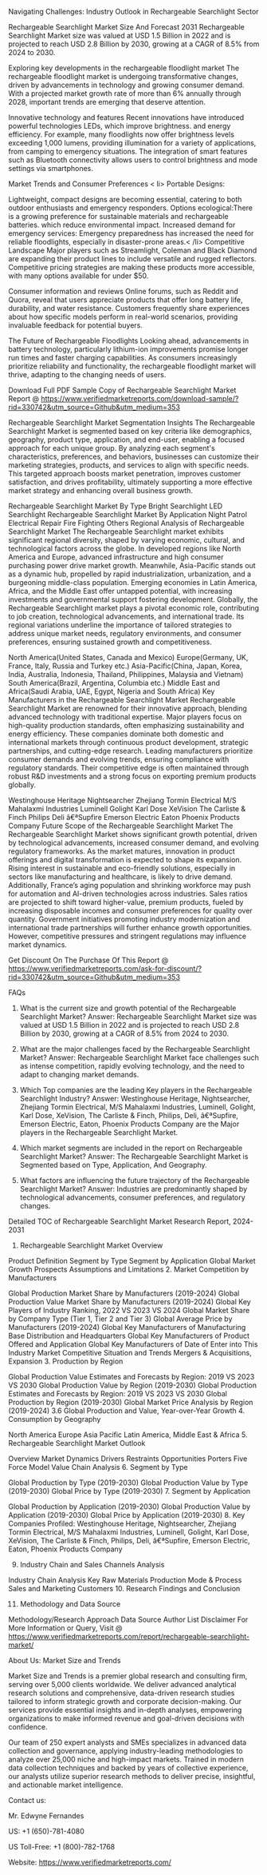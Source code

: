 Navigating Challenges: Industry Outlook in Rechargeable Searchlight Sector


Rechargeable Searchlight Market Size And Forecast 2031
Rechargeable Searchlight Market size was valued at USD 1.5 Billion in 2022 and is projected to reach USD 2.8 Billion by 2030, growing at a CAGR of 8.5% from 2024 to 2030.

Exploring key developments in the rechargeable floodlight market
The rechargeable floodlight market is undergoing transformative changes, driven by advancements in technology and growing consumer demand. With a projected market growth rate of more than 6% annually through 2028, important trends are emerging that deserve attention.

Innovative technology and features
Recent innovations have introduced powerful technologies LEDs, which improve brightness. and energy efficiency. For example, many floodlights now offer brightness levels exceeding 1,000 lumens, providing illumination for a variety of applications, from camping to emergency situations. The integration of smart features such as Bluetooth connectivity allows users to control brightness and mode settings via smartphones.

Market Trends and Consumer Preferences
< li>
Portable Designs:

Lightweight, compact designs are becoming essential, catering to both outdoor enthusiasts and emergency responders.
Options ecological:There is a growing preference for sustainable materials and rechargeable batteries. which reduce environmental impact.
Increased demand for emergency services: Emergency preparedness has increased the need for reliable floodlights, especially in disaster-prone areas.< /li>
Competitive Landscape
Major players such as Streamlight, Coleman and Black Diamond are expanding their product lines to include versatile and rugged reflectors. Competitive pricing strategies are making these products more accessible, with many options available for under $50.

Consumer information and reviews
Online forums, such as Reddit and Quora, reveal that users appreciate products that offer long battery life, durability, and water resistance. Customers frequently share experiences about how specific models perform in real-world scenarios, providing invaluable feedback for potential buyers.

The Future of Rechargeable Floodlights
Looking ahead, advancements in battery technology, particularly lithium-ion improvements promise longer run times and faster charging capabilities. As consumers increasingly prioritize reliability and functionality, the rechargeable floodlight market will thrive, adapting to the changing needs of users.

Download Full PDF Sample Copy of Rechargeable Searchlight Market Report @ https://www.verifiedmarketreports.com/download-sample/?rid=330742&utm_source=Github&utm_medium=353

Rechargeable Searchlight Market Segmentation Insights
The Rechargeable Searchlight Market is segmented based on key criteria like demographics, geography, product type, application, and end-user, enabling a focused approach for each unique group. By analyzing each segment's characteristics, preferences, and behaviors, businesses can customize their marketing strategies, products, and services to align with specific needs. This targeted approach boosts market penetration, improves customer satisfaction, and drives profitability, ultimately supporting a more effective market strategy and enhancing overall business growth.

Rechargeable Searchlight Market By Type
Bright Searchlight
LED Searchlight
Rechargeable Searchlight Market By Application
Night Patrol
Electrical Repair
Fire Fighting
Others
Regional Analysis of Rechargeable Searchlight Market
The Rechargeable Searchlight market exhibits significant regional diversity, shaped by varying economic, cultural, and technological factors across the globe. In developed regions like North America and Europe, advanced infrastructure and high consumer purchasing power drive market growth. Meanwhile, Asia-Pacific stands out as a dynamic hub, propelled by rapid industrialization, urbanization, and a burgeoning middle-class population. Emerging economies in Latin America, Africa, and the Middle East offer untapped potential, with increasing investments and governmental support fostering development. Globally, the Rechargeable Searchlight market plays a pivotal economic role, contributing to job creation, technological advancements, and international trade. Its regional variations underline the importance of tailored strategies to address unique market needs, regulatory environments, and consumer preferences, ensuring sustained growth and competitiveness.

North America(United States, Canada and Mexico)
Europe(Germany, UK, France, Italy, Russia and Turkey etc.)
Asia-Pacific(China, Japan, Korea, India, Australia, Indonesia, Thailand, Philippines, Malaysia and Vietnam)
South America(Brazil, Argentina, Columbia etc.)
Middle East and Africa(Saudi Arabia, UAE, Egypt, Nigeria and South Africa)
Key Manufacturers in the Rechargeable Searchlight Market
Rechargeable Searchlight Market are renowned for their innovative approach, blending advanced technology with traditional expertise. Major players focus on high-quality production standards, often emphasizing sustainability and energy efficiency. These companies dominate both domestic and international markets through continuous product development, strategic partnerships, and cutting-edge research. Leading manufacturers prioritize consumer demands and evolving trends, ensuring compliance with regulatory standards. Their competitive edge is often maintained through robust R&D investments and a strong focus on exporting premium products globally.

Westinghouse Heritage
Nightsearcher
Zhejiang Tormin Electrical
M/S Mahalaxmi Industries
Luminell
Golight
Karl Dose
XeVision
The Carliste & Finch
Philips
Deli
â€ªSupfire
Emerson Electric
Eaton
Phoenix Products Company
Future Scope of the Rechargeable Searchlight Market
The Rechargeable Searchlight Market shows significant growth potential, driven by technological advancements, increased consumer demand, and evolving regulatory frameworks. As the market matures, innovation in product offerings and digital transformation is expected to shape its expansion. Rising interest in sustainable and eco-friendly solutions, especially in sectors like manufacturing and healthcare, is likely to drive demand. Additionally, France’s aging population and shrinking workforce may push for automation and AI-driven technologies across industries. Sales ratios are projected to shift toward higher-value, premium products, fueled by increasing disposable incomes and consumer preferences for quality over quantity. Government initiatives promoting industry modernization and international trade partnerships will further enhance growth opportunities. However, competitive pressures and stringent regulations may influence market dynamics.

Get Discount On The Purchase Of This Report @ https://www.verifiedmarketreports.com/ask-for-discount/?rid=330742&utm_source=Github&utm_medium=353

FAQs
1. What is the current size and growth potential of the Rechargeable Searchlight Market?
Answer: Rechargeable Searchlight Market size was valued at USD 1.5 Billion in 2022 and is projected to reach USD 2.8 Billion by 2030, growing at a CAGR of 8.5% from 2024 to 2030.

2. What are the major challenges faced by the Rechargeable Searchlight Market?
Answer: Rechargeable Searchlight Market face challenges such as intense competition, rapidly evolving technology, and the need to adapt to changing market demands.

3. Which Top companies are the leading Key players in the Rechargeable Searchlight Industry?
Answer: Westinghouse Heritage, Nightsearcher, Zhejiang Tormin Electrical, M/S Mahalaxmi Industries, Luminell, Golight, Karl Dose, XeVision, The Carliste & Finch, Philips, Deli, â€ªSupfire, Emerson Electric, Eaton, Phoenix Products Company are the Major players in the Rechargeable Searchlight Market.

4. Which market segments are included in the report on Rechargeable Searchlight Market?
Answer: The Rechargeable Searchlight Market is Segmented based on Type, Application, And Geography.

5. What factors are influencing the future trajectory of the Rechargeable Searchlight Market?
Answer: Industries are predominantly shaped by technological advancements, consumer preferences, and regulatory changes.

Detailed TOC of Rechargeable Searchlight Market Research Report, 2024-2031
1. Rechargeable Searchlight Market Overview

Product Definition
Segment by Type
Segment by Application
Global Market Growth Prospects
Assumptions and Limitations
2. Market Competition by Manufacturers

Global Production Market Share by Manufacturers (2019-2024)
Global Production Value Market Share by Manufacturers (2019-2024)
Global Key Players of Industry Ranking, 2022 VS 2023 VS 2024
Global Market Share by Company Type (Tier 1, Tier 2 and Tier 3)
Global Average Price by Manufacturers (2019-2024)
Global Key Manufacturers of Manufacturing Base Distribution and Headquarters
Global Key Manufacturers of Product Offered and Application
Global Key Manufacturers of Date of Enter into This Industry
Market Competitive Situation and Trends
Mergers & Acquisitions, Expansion
3. Production by Region

Global Production Value Estimates and Forecasts by Region: 2019 VS 2023 VS 2030
Global Production Value by Region (2019-2030)
Global Production Estimates and Forecasts by Region: 2019 VS 2023 VS 2030
Global Production by Region (2019-2030)
Global Market Price Analysis by Region (2019-2024) 3.6 Global Production and Value, Year-over-Year Growth
4. Consumption by Geography

North America
Europe
Asia Pacific
Latin America, Middle East & Africa
5. Rechargeable Searchlight Market Outlook

Overview
Market Dynamics
Drivers
Restraints
Opportunities
Porters Five Force Model
Value Chain Analysis 
6. Segment by Type

Global Production by Type (2019-2030)
Global Production Value by Type (2019-2030)
Global Price by Type (2019-2030)
7. Segment by Application

Global Production by Application (2019-2030)
Global Production Value by Application (2019-2030)
Global Price by Application (2019-2030)
8. Key Companies Profiled: Westinghouse Heritage, Nightsearcher, Zhejiang Tormin Electrical, M/S Mahalaxmi Industries, Luminell, Golight, Karl Dose, XeVision, The Carliste & Finch, Philips, Deli, â€ªSupfire, Emerson Electric, Eaton, Phoenix Products Company

9. Industry Chain and Sales Channels Analysis

Industry Chain Analysis
Key Raw Materials
Production Mode & Process
Sales and Marketing
Customers
10. Research Findings and Conclusion

11. Methodology and Data Source

Methodology/Research Approach
Data Source
Author List
Disclaimer
For More Information or Query, Visit @ https://www.verifiedmarketreports.com/report/rechargeable-searchlight-market/

About Us: Market Size and Trends

Market Size and Trends is a premier global research and consulting firm, serving over 5,000 clients worldwide. We deliver advanced analytical research solutions and comprehensive, data-driven research studies tailored to inform strategic growth and corporate decision-making. Our services provide essential insights and in-depth analyses, empowering organizations to make informed revenue and goal-driven decisions with confidence.

Our team of 250 expert analysts and SMEs specializes in advanced data collection and governance, applying industry-leading methodologies to analyze over 25,000 niche and high-impact markets. Trained in modern data collection techniques and backed by years of collective experience, our analysts utilize superior research methods to deliver precise, insightful, and actionable market intelligence.

Contact us:

Mr. Edwyne Fernandes

US: +1 (650)-781-4080

US Toll-Free: +1 (800)-782-1768

Website: https://www.verifiedmarketreports.com/
